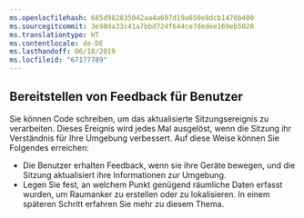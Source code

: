 ```yaml
---
ms.openlocfilehash: 685d982835042aa4a697d19a650e8dcb1476b400
ms.sourcegitcommit: 3e98da33c41a7bbd724f644ce7dedee169eb5028
ms.translationtype: HT
ms.contentlocale: de-DE
ms.lasthandoff: 06/18/2019
ms.locfileid: "67177789"
---
```

## <a name="provide-feedback-to-the-user"></a>Bereitstellen von Feedback für Benutzer

Sie können Code schreiben, um das aktualisierte Sitzungsereignis zu verarbeiten. Dieses Ereignis wird jedes Mal ausgelöst, wenn die Sitzung ihr Verständnis für Ihre Umgebung verbessert. Auf diese Weise können Sie Folgendes erreichen:

- Die Benutzer erhalten Feedback, wenn sie ihre Geräte bewegen, und die Sitzung aktualisiert ihre Informationen zur Umgebung.
- Legen Sie fest, an welchem Punkt genügend räumliche Daten erfasst wurden, um Raumanker zu erstellen oder zu lokalisieren. In einem späteren Schritt erfahren Sie mehr zu diesem Thema.
